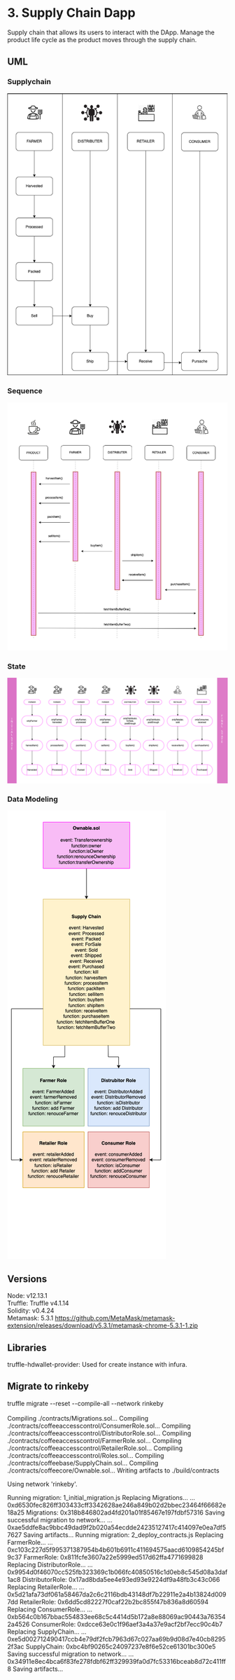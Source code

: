 # 3. Supply Chain Dapp

Supply chain that allows its users to interact with the DApp. 
Manage the product life cycle as the product moves through the supply chain.

## UML
### Supplychain
![This is an image](./img/supplychain.png)

### Sequence
![This is an image](./img/sequence.png)

### State
![This is an image](./img/state.png)
 
### Data Modeling
![This is an image](./img/data.png)
 
 ## Versions
 Node: v12.13.1<br>
 Truffle: Truffle v4.1.14<br>
 Solidity: v0.4.24<br>
 Metamask: 5.3.1 https://github.com/MetaMask/metamask-extension/releases/download/v5.3.1/metamask-chrome-5.3.1-1.zip
 
 ## Libraries
 truffle-hdwallet-provider: Used for create instance with infura.
 
## Migrate to rinkeby
truffle migrate --reset --compile-all --network rinkeby<br><br>
Compiling ./contracts/Migrations.sol...
Compiling ./contracts/coffeeaccesscontrol/ConsumerRole.sol...
Compiling ./contracts/coffeeaccesscontrol/DistributorRole.sol...
Compiling ./contracts/coffeeaccesscontrol/FarmerRole.sol...
Compiling ./contracts/coffeeaccesscontrol/RetailerRole.sol...
Compiling ./contracts/coffeeaccesscontrol/Roles.sol...
Compiling ./contracts/coffeebase/SupplyChain.sol...
Compiling ./contracts/coffeecore/Ownable.sol...
Writing artifacts to ./build/contracts

Using network 'rinkeby'.

Running migration: 1_initial_migration.js
  Replacing Migrations...
  ... 0xd6530fec826ff303433cff3342628ae246a849b02d2bbec23464f66682e18a25
  Migrations: 0x318b846802ad4fd201a01f85467e197fdbf57316
Saving successful migration to network...
  ... 0xae5ddfe8ac9bbc49dad9f2b020a54ecdde24235127417c414097e0ea7df57627
Saving artifacts...
Running migration: 2_deploy_contracts.js
  Replacing FarmerRole...
  ... 0xc103c227d5f995371387954b4b601b6911c411694575aacd6109854245bf9c37
  FarmerRole: 0x811fcfe3607a22e5999ed517d62ffa4771699828
  Replacing DistributorRole...
  ... 0x9954d0f46070cc525fb323369c1b066fc40850516c1d0eb8c545d08a3daf1ac8
  DistributorRole: 0x17ad8bda5ee4e93ed93e9224df9a48fb3c43c066
  Replacing RetailerRole...
  ... 0x5d21afa73df061a58467da2c6c2116bdb43148df7b22911e2a4b13824d0097dd
  RetailerRole: 0x6dd5cd82227f0caf22b2bc855f47b836a8d60594
  Replacing ConsumerRole...
  ... 0xb564c0b167bbac554833ee68c5c4414d5b172a8e88069ac90443a763542a4526
  ConsumerRole: 0xdcce63e0c1f96aef3a4a37e9acf2bf7ecc90c4b7
  Replacing SupplyChain...
  ... 0xe5d002712490417ccb4e79df2fcb7963d67c027aa69b9d08d7e40cb82952f3ac
  SupplyChain: 0xbc4bf90265c24097237e8f6e52ce61301bc300e5
Saving successful migration to network...
  ... 0x34911e8ec4bca6f83fe278fdbf62ff329939fa0d7fc53316bceab8d72c411ff8
Saving artifacts...
